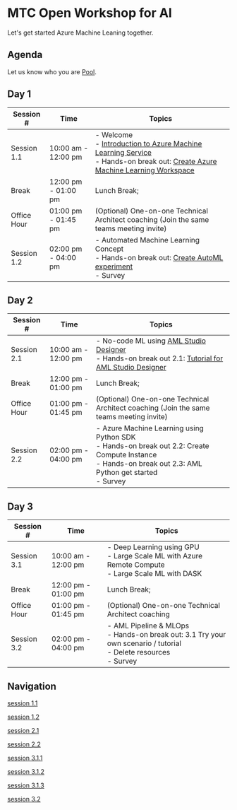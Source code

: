 # MTC Open Workshop for AI

Let's get started Azure Machine Leaning together.

## Agenda

Let us know who you are [Pool](https://app.klaxoon.com/animate/survey/JRTADB9).

## Day 1

Session # | Time | Topics
---|---|---
Session 1.1 | 10:00 am - 12:00 pm |- Welcome</br>- [Introduction to Azure Machine Learning Service](https://livesend.microsoft.com/i/92NKU9M0r1TqTryfB2DKSrfvb0PRgOywoyZQXLWG5vTgKPLUSSIGN___cIVnzma6qekxOtIZ9DenhH4pVTTnzxD2kVldC8f931m3BiFW9gAWktBzN1Zni5OCR3EqxDryO3CRFde6B)</br>- Hands-on break out: [Create Azure Machine Learning Workspace](https://github.com/MicrosoftDocs/azure-docs/blob/master/articles/machine-learning/how-to-manage-workspace.md)
Break | 12:00 pm - 01:00 pm | Lunch Break;
Office Hour | 01:00 pm - 01:45 pm | (Optional) One-on-one Technical Architect coaching (Join the same teams meeting invite)
Session 1.2 | 02:00 pm - 04:00 pm |- Automated Machine Learning Concept</br> - Hands-on break out: [Create AutoML experiment](https://github.com/MicrosoftDocs/azure-docs/blob/master/articles/machine-learning/tutorial-first-experiment-automated-ml.md)</br>- Survey

## Day 2

Session # | Time | Topics
---|---|---
Session 2.1|10:00 am - 12:00 pm|- No-code ML using [AML Studio Designer](https://github.com/MicrosoftDocs/azure-docs/blob/master/articles/machine-learning/concept-designer.md)</br>- Hands-on break out 2.1: [Tutorial for AML Studio Designer](https://github.com/MicrosoftDocs/azure-docs/blob/master/articles/machine-learning/tutorial-designer-automobile-price-train-score.md)</br>
Break | 12:00 pm - 01:00 pm | Lunch Break;
Office Hour | 01:00 pm - 01:45 pm | (Optional) One-on-one Technical Architect coaching (Join the same teams meeting invite)
Session 2.2 | 02:00 pm - 04:00 pm |- Azure Machine Learning using Python SDK</br> - Hands-on break out 2.2: Create Compute Instance </br>- Hands-on break out 2.3: AML Python get started</br>- Survey

## Day 3

Session # | Time | Topics
---|---|---
Session 3.1|10:00 am - 12:00 pm|- Deep Learning using GPU</br>- Large Scale ML with Azure Remote Compute</br>- Large Scale ML with DASK
Break | 12:00 pm - 01:00 pm | Lunch Break;
Office Hour | 01:00 pm - 01:45 pm | (Optional) One-on-one Technical Architect coaching
Session 3.2 | 02:00 pm - 04:00 pm |- AML Pipeline & MLOps</br> - Hands-on break out: 3.1 Try your own scenario / tutorial</br>- Delete resources </br>- Survey


## Navigation

[session 1.1](./labs/session1.1.md)

[session 1.2](./labs/session1.2.md)

[session 2.1](./labs/session2.1.md)

[session 2.2](./labs/session2.2.md)

[session 3.1.1](./labs/session3.1.1.md)

[session 3.1.2](./labs/session3.1.2md)

[session 3.1.3](./labs/session3.1.3.md)

[session 3.2](./labs/session3.2.md)
